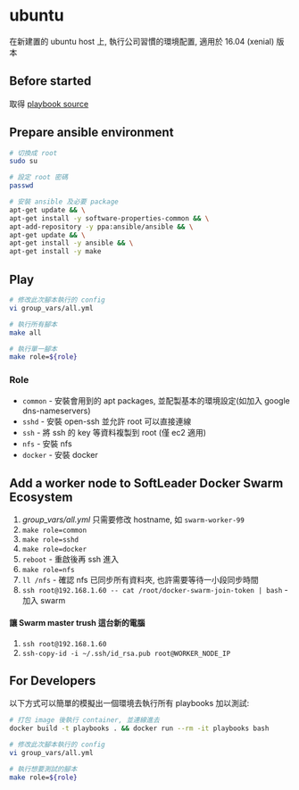 # ubuntu

在新建置的 ubuntu host 上, 執行公司習慣的環境配置, 適用於 16.04 (xenial) 版本

## Before started

取得 [playbook source](https://github.com/softleader/playbooks#get-the-latest-playbooks)

## Prepare ansible environment

```sh
# 切換成 root
sudo su

# 設定 root 密碼 
passwd

# 安裝 ansible 及必要 package
apt-get update && \
apt-get install -y software-properties-common && \
apt-add-repository -y ppa:ansible/ansible && \
apt-get update && \
apt-get install -y ansible && \
apt-get install -y make
```

## Play

```sh
# 修改此次腳本執行的 config
vi group_vars/all.yml

# 執行所有腳本
make all

# 執行單一腳本
make role=${role}
```

### Role

- `common` - 安裝會用到的 apt packages, 並配製基本的環境設定(如加入 google dns-nameservers)
- `sshd` - 安裝 open-ssh 並允許 root 可以直接連線
- `ssh` - 將 ssh 的 key 等資料複製到 root (僅 ec2 適用)
- `nfs` - 安裝 nfs
- `docker` - 安裝 docker

## Add a worker node to SoftLeader Docker Swarm Ecosystem

1. *group_vars/all.yml* 只需要修改 hostname, 如 `swarm-worker-99`
1. `make role=common`
1. `make role=sshd`
1. `make role=docker`
1. `reboot` - 重啟後再 ssh 進入
1. `make role=nfs`
1. `ll /nfs` - 確認 nfs 已同步所有資料夾, 也許需要等待一小段同步時間
1. `ssh root@192.168.1.60 -- cat /root/docker-swarm-join-token | bash` - 加入 swarm

#### 讓 Swarm master trush 這台新的電腦

1. `ssh root@192.168.1.60`
1. `ssh-copy-id -i ~/.ssh/id_rsa.pub root@WORKER_NODE_IP`

## For Developers

以下方式可以簡單的模擬出一個環境去執行所有 playbooks 加以測試:

```sh
# 打包 image 後執行 container, 並連線進去
docker build -t playbooks . && docker run --rm -it playbooks bash

# 修改此次腳本執行的 config
vi group_vars/all.yml

# 執行想要測試的腳本 
make role=${role}
```
